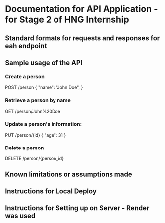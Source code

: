 # Documentation for API Application - for Stage 2 of HNG Internship


## Standard formats for requests and responses for eah endpoint




## Sample usage of the API 

### Create a person

POST /person
{
    "name": "John Doe",
}

### Retrieve a person by name

GET /person/John%20Doe

### Update a person's information:

PUT /person/{id}
{
    "age": 31
}

### Delete a person

DELETE /person/{person_id}


## Known limitations or assumptions made



## Instructions for Local Deploy


## Instructions for Setting up on Server - Render was used